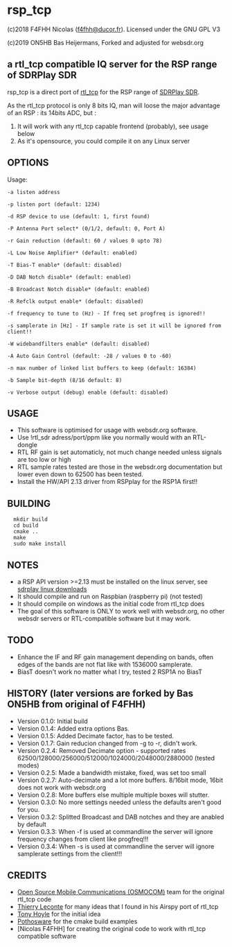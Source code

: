 # rsp_tcp

(c)2018 F4FHH Nicolas (f4fhh@ducor.fr). Licensed under the GNU GPL V3

(c)2019 ON5HB Bas Heijermans, Forked and adjusted for websdr.org

## a rtl_tcp compatible IQ server for the RSP range of SDRPlay SDR

rsp_tcp is a direct port of [rtl_tcp](https://github.com/osmocom/rtl-sdr) for the RSP range of [SDRPlay SDR](https://www.sdrplay.com/).

As the rtl_tcp protocol is only 8 bits IQ, man will loose the major advantage of an RSP : its 14bits ADC, but :

1. It will work with any rtl_tcp capable frontend (probably), see usage below
2. As it's opensource, you could compile it on any Linux server

## OPTIONS
Usage:

	-a listen address
	
	-p listen port (default: 1234)
	
	-d RSP device to use (default: 1, first found)
	
	-P Antenna Port select* (0/1/2, default: 0, Port A)
	
	-r Gain reduction (default: 60 / values 0 upto 78)
	
	-L Low Noise Amplifier* (default: enabled)
	
	-T Bias-T enable* (default: disabled)
	
	-D DAB Notch disable* (default: enabled)
	
	-B Broadcast Notch disable* (default: enabled)
	
	-R Refclk output enable* (default: disabled)
	
	-f frequency to tune to (Hz) - If freq set progfreq is ignored!!
	
	-s samplerate in [Hz] - If sample rate is set it will be ignored from client!!
	
	-W widebandfilters enable* (default: disabled)
	
	-A Auto Gain Control (default: -28 / values 0 to -60)
	
	-n max number of linked list buffers to keep (default: 16384)
	
	-b Sample bit-depth (8/16 default: 8)
	
	-v Verbose output (debug) enable (default: disabled)

## USAGE
 - This software is optimised for usage with websdr.org software. 
 - Use !rtl_sdr adress/port/ppm like you normally would with an RTL-dongle
 - RTL RF gain is set automaticly, not much change needed unless signals are too low or high
 - RTL sample rates tested are those in the websdr.org documentation but lower even down to 62500 has been tested.
 - Install the HW/API 2.13 driver from RSPplay for the RSP1A first!!

## BUILDING
```
  mkdir build
  cd build
  cmake ..
  make
  sudo make install
```
## NOTES
 - a RSP API version >=2.13 must be installed on the linux server, see [sdrplay linux downloads](https://www.sdrplay.com/downloads/)
 - It should compile and run on Raspbian (raspberry pi) (not tested)
 - It should compile on windows as the initial code from rtl_tcp does
 - The goal of this software is ONLY to work well with websdr.org, no other websdr servers or RTL-compatible software but it may work.

## TODO
 - Enhance the IF and RF gain management depending on bands, often edges of the bands are not flat like with 1536000 samplerate.
 - BiasT doesn't work no matter what I try, tested 2 RSP1A no BiasT
 
## HISTORY (later versions are forked by Bas ON5HB from original of F4FHH)
 - Version 0.1.0: Initial build
 - Version 0.1.4: Added extra options Bas.
 - Version 0.1.5: Added Decimate factor, has to be tested.
 - Version 0.1.7: Gain reducion changed from -g to -r, didn't work.
 - Version 0.2.4: Removed Decimate option - supported rates 62500/128000/256000/512000/1024000/2048000/2880000 (tested modes)
 - Version 0.2.5: Made a bandwidth mistake, fixed, was set too small
 - Version 0.2.7: Auto-decimate and a lot more buffers. 8/16bit mode, 16bit does not work with websdr.org
 - Version 0.2.8: More buffers else multiple multiple boxes will stutter.
 - Version 0.3.0: No more settings needed unless the defaults aren't good for you.
 - Version 0.3.2: Splitted Broadcast and DAB notches and they are anabled by default
 - Version 0.3.3: When -f is used at commandline the server will ignore frequency changes from client like progfreq!!!
 - Version 0.3.4: When -s is used at commandline the server will ignore samplerate settings from the client!!!
 
## CREDITS
 - [Open Source Mobile Communications (OSMOCOM)](https://github.com/osmocom/rtl-sdr.git) team for the original rtl_tcp code
 - [Thierry Leconte](https://github.com/TLeconte/airspy_tcp.git) for many ideas that I found in his Airspy port of rtl_tcp
 - [Tony Hoyle](https://github.com/TonyHoyle/sdrplay.git) for the initial idea
 - [Pothosware](https://github.com/pothosware) for the cmake build examples
 - [Nicolas F4FHH] for creating the original code to work with rtl_tcp compatible software
